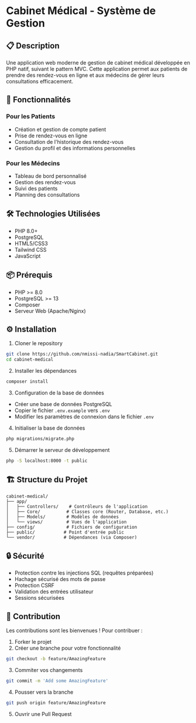 # Cabinet Médical - Système de Gestion

## 📋 Description
Une application web moderne de gestion de cabinet médical développée en PHP natif, suivant le pattern MVC. Cette application permet aux patients de prendre des rendez-vous en ligne et aux médecins de gérer leurs consultations efficacement.

## 🚀 Fonctionnalités

### Pour les Patients
- Création et gestion de compte patient
- Prise de rendez-vous en ligne
- Consultation de l'historique des rendez-vous
- Gestion du profil et des informations personnelles

### Pour les Médecins
- Tableau de bord personnalisé
- Gestion des rendez-vous
- Suivi des patients
- Planning des consultations

## 🛠 Technologies Utilisées
- PHP 8.0+
- PostgreSQL
- HTML5/CSS3
- Tailwind CSS
- JavaScript

## 📦 Prérequis
- PHP >= 8.0
- PostgreSQL >= 13
- Composer
- Serveur Web (Apache/Nginx)

## ⚙️ Installation

1. Cloner le repository
```bash
git clone https://github.com/nmissi-nadia/SmartCabinet.git
cd cabinet-medical
```

2. Installer les dépendances
```bash
composer install
```

3. Configuration de la base de données
- Créer une base de données PostgreSQL
- Copier le fichier `.env.example` vers `.env`
- Modifier les paramètres de connexion dans le fichier `.env`

4. Initialiser la base de données
```bash
php migrations/migrate.php
```

5. Démarrer le serveur de développement
```bash
php -S localhost:8000 -t public
```

## 🏗 Structure du Projet
```
cabinet-medical/
├── app/
│   ├── Controllers/    # Contrôleurs de l'application
│   ├── Core/          # Classes core (Router, Database, etc.)
│   ├── Models/        # Modèles de données
│   └── views/         # Vues de l'application
├── config/            # Fichiers de configuration
├── public/           # Point d'entrée public
└── vendor/           # Dépendances (via Composer)
```

## 🔒 Sécurité
- Protection contre les injections SQL (requêtes préparées)
- Hachage sécurisé des mots de passe
- Protection CSRF
- Validation des entrées utilisateur
- Sessions sécurisées

## 🤝 Contribution
Les contributions sont les bienvenues ! Pour contribuer :

1. Forker le projet
2. Créer une branche pour votre fonctionnalité
```bash
git checkout -b feature/AmazingFeature
```
3. Commiter vos changements
```bash
git commit -m 'Add some AmazingFeature'
```
4. Pousser vers la branche
```bash
git push origin feature/AmazingFeature
```
5. Ouvrir une Pull Request





